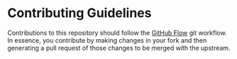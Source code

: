 # Contributing Guidelines

Contributions to this repository should follow the [GitHub Flow](https://guides.github.com/introduction/flow/) git workflow. In essence, you contribute by making changes in your fork and then generating a pull request of those changes to be merged with the upstream.
